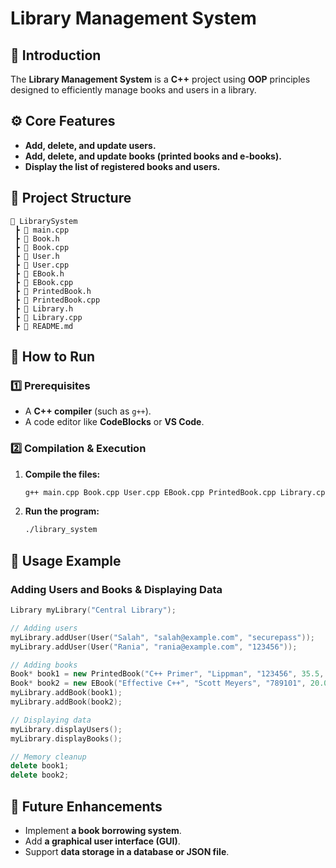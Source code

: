 # Library Management System

## 📌 Introduction
The **Library Management System** is a **C++** project using **OOP** principles designed to efficiently manage books and users in a library.

## ⚙️ Core Features
- **Add, delete, and update users.**
- **Add, delete, and update books (printed books and e-books).**
- **Display the list of registered books and users.**

## 📁 Project Structure
```
📂 LibrarySystem
 ┣ 📜 main.cpp
 ┣ 📜 Book.h
 ┣ 📜 Book.cpp
 ┣ 📜 User.h
 ┣ 📜 User.cpp
 ┣ 📜 EBook.h
 ┣ 📜 EBook.cpp
 ┣ 📜 PrintedBook.h
 ┣ 📜 PrintedBook.cpp
 ┣ 📜 Library.h
 ┣ 📜 Library.cpp
 ┣ 📜 README.md
```

## 🚀 How to Run
### 1️⃣ Prerequisites
- A **C++ compiler** (such as `g++`).
- A code editor like **CodeBlocks** or **VS Code**.

### 2️⃣ Compilation & Execution
1. **Compile the files:**
   ```sh
   g++ main.cpp Book.cpp User.cpp EBook.cpp PrintedBook.cpp Library.cpp -o library_system
   ```
2. **Run the program:**
   ```sh
   ./library_system
   ```

## 📜 Usage Example
### **Adding Users and Books & Displaying Data**
```cpp
Library myLibrary("Central Library");

// Adding users
myLibrary.addUser(User("Salah", "salah@example.com", "securepass"));
myLibrary.addUser(User("Rania", "rania@example.com", "123456"));

// Adding books
Book* book1 = new PrintedBook("C++ Primer", "Lippman", "123456", 35.5, 970);
Book* book2 = new EBook("Effective C++", "Scott Meyers", "789101", 20.0, 5.2, "PDF");
myLibrary.addBook(book1);
myLibrary.addBook(book2);

// Displaying data
myLibrary.displayUsers();
myLibrary.displayBooks();

// Memory cleanup
delete book1;
delete book2;
```

## 📌 Future Enhancements
- Implement **a book borrowing system**.
- Add **a graphical user interface (GUI)**.
- Support **data storage in a database or JSON file**.
